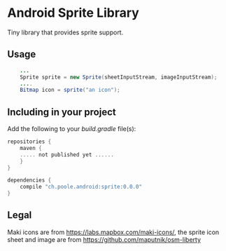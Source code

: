 # Android Sprite Library

Tiny library that provides sprite support.

## Usage


``` java
    ...
	Sprite sprite = new Sprite(sheetInputStream, imageInputStream);
	....
	Bitmap icon = sprite("an icon");
```


## Including in your project

Add the following to your *build.gradle* file(s):

``` groovy
repositories {
    maven {
    ..... not published yet ......
    }
}
```

``` groovy
dependencies {
    compile "ch.poole.android:sprite:0.0.0"
}
```

## Legal

Maki icons are from https://labs.mapbox.com/maki-icons/, the sprite icon sheet and image are from https://github.com/maputnik/osm-liberty 